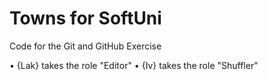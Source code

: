 # Towns for SoftUni
Code for the Git and GitHub Exercise

•	{Lak} takes the role "Editor"
•	{Iv} takes the role "Shuffler"